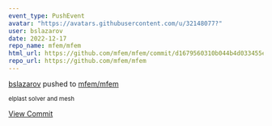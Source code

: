 ```yaml
---
event_type: PushEvent
avatar: "https://avatars.githubusercontent.com/u/32148077?"
user: bslazarov
date: 2022-12-17
repo_name: mfem/mfem
html_url: https://github.com/mfem/mfem/commit/d1679560310b044b4d033455e956b2e122a074b7
repo_url: https://github.com/mfem/mfem
---
```


<a href='https://github.com/bslazarov' target='_blank'>bslazarov</a> pushed to <a href='https://github.com/mfem/mfem' target='_blank'>mfem/mfem</a>

<small>elplast solver and mesh</small>

<a href='https://github.com/mfem/mfem/commit/d1679560310b044b4d033455e956b2e122a074b7' target='_blank'>View Commit</a>